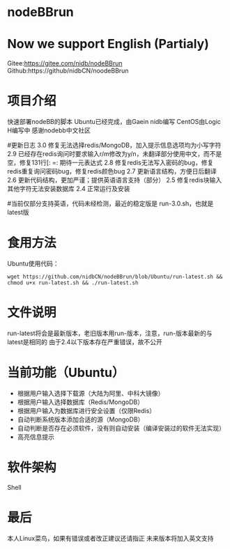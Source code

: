 # nodeBBrun

# Now we support English (Partialy)

Gitee:https://gitee.com/nidb/nodeBBrun
Github:https://github/nidbCN/noodeBBrun

# 项目介绍
快速部署nodeBB的脚本
Ubuntu已经完成，由Gaein nidb编写
CentOS由Logic H编写中
感谢nodebb中文社区

#更新日志
3.0 修复无法选择redis/MongoDB，加入提示信息选项均为小写字符
2.9 已经存在redis询问时要求输入r/m修改为y/n，未翻译部分使用中文，而不是空，修复131行[: =: 期待一元表达式
2.8 修复redis无法写入密码的bug，修复redis重复询问密码bug，修复redis颜色bug
2.7 更新语言结构，方便日后翻译
2.6 更新代码结构，更加严谨；提供英语语言支持（部分）
2.5 修复redis块输入其他字符无法安装数据库
2.4 正常运行及安装



#当前仅部分支持英语，代码未经检测，最近的稳定版是 run-3.0.sh，也就是latest版

# 食用方法

Ubuntu使用代码：

```
wget https://github.com/nidbCN/nodeBBrun/blob/Ubuntu/run-latest.sh && chmod u+x run-latest.sh && ./run-latest.sh
```

# 文件说明
run-latest将会是最新版本，老旧版本用run-版本，注意，run-版本最新的与latest是相同的
由于2.4以下版本存在严重错误，故不公开

# 当前功能（Ubuntu）

- 根据用户输入选择下载源（大陆为阿里、中科大镜像）
- 根据用户输入选择数据库（Redis/MongoDB）
- 根据用户输入为数据库进行安全设置（仅限Redis）
- 自动判断系统版本添加合适的源（MongoDB）
- 自动判断是否存在必须软件，没有则自动安装（编译安装过的软件无法实现）
- 高亮信息提示

# 软件架构
Shell

# 最后
本人Linux菜鸟，如果有错误或者改正建议还请指正
未来版本将加入英文支持
